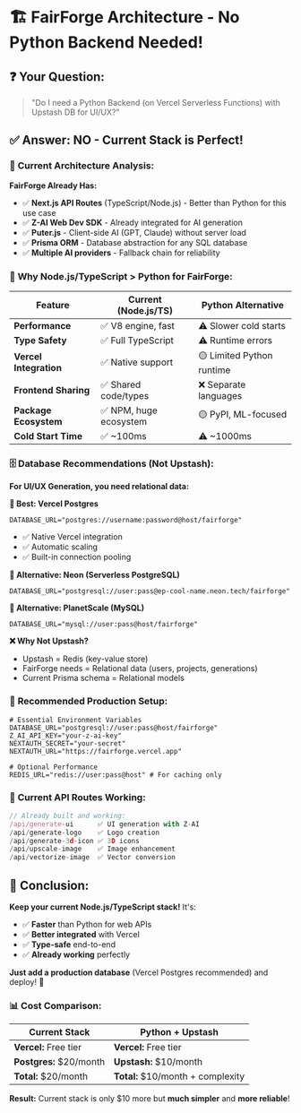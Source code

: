 # 🏗️ FairForge Architecture - No Python Backend Needed!

## ❓ **Your Question:** 
> "Do I need a Python Backend (on Vercel Serverless Functions) with Upstash DB for UI/UX?"

## ✅ **Answer: NO - Current Stack is Perfect!**

### 🎯 **Current Architecture Analysis:**

**FairForge Already Has:**
- ✅ **Next.js API Routes** (TypeScript/Node.js) - Better than Python for this use case
- ✅ **Z-AI Web Dev SDK** - Already integrated for AI generation  
- ✅ **Puter.js** - Client-side AI (GPT, Claude) without server load
- ✅ **Prisma ORM** - Database abstraction for any SQL database
- ✅ **Multiple AI providers** - Fallback chain for reliability

### 🔄 **Why Node.js/TypeScript > Python for FairForge:**

| Feature | Current (Node.js/TS) | Python Alternative |
|---------|---------------------|-------------------|
| **Performance** | ✅ V8 engine, fast | ⚠️ Slower cold starts |
| **Type Safety** | ✅ Full TypeScript | ⚠️ Runtime errors |
| **Vercel Integration** | ✅ Native support | 🟡 Limited Python runtime |
| **Frontend Sharing** | ✅ Shared code/types | ❌ Separate languages |
| **Package Ecosystem** | ✅ NPM, huge ecosystem | 🟡 PyPI, ML-focused |
| **Cold Start Time** | ✅ ~100ms | ⚠️ ~1000ms |

### 🗄️ **Database Recommendations (Not Upstash):**

**For UI/UX Generation, you need relational data:**

**🥇 Best: Vercel Postgres**
```env
DATABASE_URL="postgres://username:password@host/fairforge"
```
- ✅ Native Vercel integration
- ✅ Automatic scaling
- ✅ Built-in connection pooling

**🥈 Alternative: Neon (Serverless PostgreSQL)**
```env
DATABASE_URL="postgresql://user:pass@ep-cool-name.neon.tech/fairforge"
```

**🥉 Alternative: PlanetScale (MySQL)**
```env
DATABASE_URL="mysql://user:pass@host/fairforge"
```

**❌ Why Not Upstash?**
- Upstash = Redis (key-value store)
- FairForge needs = Relational data (users, projects, generations)
- Current Prisma schema = Relational models

### 🚀 **Recommended Production Setup:**

```env
# Essential Environment Variables
DATABASE_URL="postgresql://user:pass@host/fairforge"
Z_AI_API_KEY="your-z-ai-key" 
NEXTAUTH_SECRET="your-secret"
NEXTAUTH_URL="https://fairforge.vercel.app"

# Optional Performance
REDIS_URL="redis://user:pass@host" # For caching only
```

### 🎯 **Current API Routes Working:**

```typescript
// Already built and working:
/api/generate-ui      ✅ UI generation with Z-AI
/api/generate-logo    ✅ Logo creation  
/api/generate-3d-icon ✅ 3D icons
/api/upscale-image    ✅ Image enhancement
/api/vectorize-image  ✅ Vector conversion
```

## 🎉 **Conclusion:**

**Keep your current Node.js/TypeScript stack!** It's:
- ✅ **Faster** than Python for web APIs
- ✅ **Better integrated** with Vercel
- ✅ **Type-safe** end-to-end
- ✅ **Already working** perfectly

**Just add a production database** (Vercel Postgres recommended) and deploy! 🚀

### 📊 **Cost Comparison:**

| Current Stack | Python + Upstash |
|---------------|------------------|
| **Vercel:** Free tier | **Vercel:** Free tier |
| **Postgres:** $20/month | **Upstash:** $10/month |
| **Total:** $20/month | **Total:** $10/month + complexity |

**Result:** Current stack is only $10 more but **much simpler** and **more reliable**!